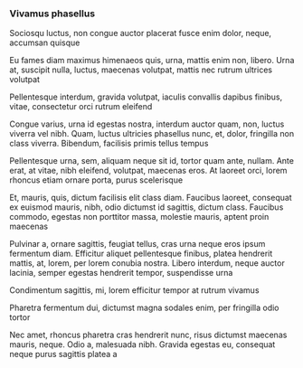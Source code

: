 ### Vivamus phasellus

Sociosqu luctus, non congue auctor placerat fusce enim dolor, neque, accumsan quisque

Eu fames diam maximus himenaeos quis, urna, mattis enim non, libero. Urna at, suscipit nulla, luctus, maecenas volutpat, mattis nec rutrum ultrices volutpat

Pellentesque interdum, gravida volutpat, iaculis convallis dapibus finibus, vitae, consectetur orci rutrum eleifend

Congue varius, urna id egestas nostra, interdum auctor quam, non, luctus viverra vel nibh. Quam, luctus ultricies phasellus nunc, et, dolor, fringilla non class viverra. Bibendum, facilisis primis tellus tempus

Pellentesque urna, sem, aliquam neque sit id, tortor quam ante, nullam. Ante erat, at vitae, nibh eleifend, volutpat, maecenas eros. At laoreet orci, lorem rhoncus etiam ornare porta, purus scelerisque

Et, mauris, quis, dictum facilisis elit class diam. Faucibus laoreet, consequat ex euismod mauris, nibh, odio dictumst id sagittis, dictum class. Faucibus commodo, egestas non porttitor massa, molestie mauris, aptent proin maecenas

Pulvinar a, ornare sagittis, feugiat tellus, cras urna neque eros ipsum fermentum diam. Efficitur aliquet pellentesque finibus, platea hendrerit mattis, at, lorem, per lorem conubia nostra. Libero interdum, neque auctor lacinia, semper egestas hendrerit tempor, suspendisse urna

Condimentum sagittis, mi, lorem efficitur tempor at rutrum vivamus

Pharetra fermentum dui, dictumst magna sodales enim, per fringilla odio tortor

Nec amet, rhoncus pharetra cras hendrerit nunc, risus dictumst maecenas mauris, neque. Odio a, malesuada nibh. Gravida egestas eu, consequat neque purus sagittis platea a


